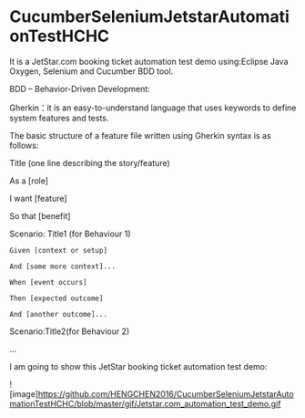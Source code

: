 # CucumberSeleniumJetstarAutomationTestHCHC

It is a JetStar.com booking ticket automation test demo using:Eclipse Java Oxygen, Selenium and Cucumber BDD tool.

BDD – Behavior-Driven Development:

Gherkin：it is an easy-to-understand language that uses keywords to define system features and tests.

The basic structure of a feature file written using Gherkin syntax is as follows:


Title (one line describing the story/feature)

As a [role]

I want [feature]

So that [benefit]

Scenario: Title1 (for Behaviour 1)
    
    Given [context or setup]
    
    And [some more context]...
    
    When [event occurs]
    
    Then [expected outcome]
    
    And [another outcome]... 
 
 Scenario:Title2(for Behaviour 2)
  
  ...
 
I am going to show this JetStar booking ticket automation test demo:

![image]https://github.com/HENGCHEN2016/CucumberSeleniumJetstarAutomationTestHCHC/blob/master/gif/Jetstar.com_automation_test_demo.gif
 
   
